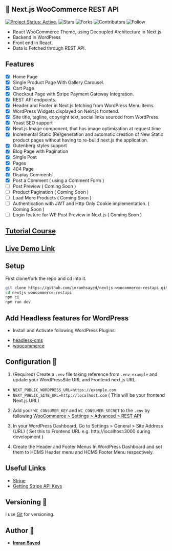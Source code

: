 ## 🎨 Next.js WooCommerce REST API
[![Project Status: Active.](https://www.repostatus.org/badges/latest/active.svg)](https://www.repostatus.org/#active)
![Stars](https://img.shields.io/github/stars/imranhsayed/nextjs-woocommerce-restapi?label=%E2%AD%90%20Stars)
![Forks](https://img.shields.io/github/forks/imranhsayed/nextjs-woocommerce-restapi?color=%23ff69b4)
![Contributors](https://img.shields.io/github/contributors/imranhsayed/nextjs-woocommerce-restapi?color=blue)
![Follow](https://img.shields.io/github/followers/imranhsayed?label=Please%20follow%20%20to%20support%20my%20work%20%F0%9F%99%8F&style=social)

- React WooCommerce Theme, using Decoupled Architecture in Next.js
- Backend in WordPress
- Front end in React.
- Data is Fetched through REST API.

## Features
- [x] Home Page
- [x] Single Product Page With Gallery Carousel.
- [x] Cart Page
- [x] Checkout Page with Stripe Payment Gateway Integration.
- [x] REST API endpoints.
- [x] Header and Footer in Next.js fetching from WordPress Menu items.
- [x] WordPress Widgets displayed on Next.js frontend.
- [x] Site title, tagline, copyright text, social links sourced from WordPress.
- [x] Yoast SEO support
- [x] Next.js Image component, that has image optimization at request time
- [x] Incremental Static (Re)generation and automatic creation of New Static product pages
without having to re-build next.js the application.
- [x] Gutenberg styles support
- [x] Blog Page with Pagination
- [x] Single Post
- [x] Pages
- [x] 404 Page
- [x] Display Comments
- [x] Post a Comment ( using a Comment Form )
- [ ] Post Preview ( Coming Soon )
- [ ] Product Pagination ( Coming Soon )
- [ ] Load More Products ( Coming Soon )
- [ ] Authentication with JWT and Http Only Cookie implementation. ( Coming Soon )
- [ ] Login feature for WP Post Preview in Next.js ( Coming Soon )

## [Tutorial Course](https://www.youtube.com/playlist?list=PLD8nQCAhR3tSRwsvzRtogv9MFkEWo5d9c)

## [Live Demo Link](https://nextjs-woocommerce-restapi-virid.vercel.app/)

## Setup

First clone/fork the repo and cd into it.

```bash
git clone https://github.com/imranhsayed/nextjs-woocommerce-restapi.git
cd nextjs-woocommerce-restapi
npm ci
npm run dev
```

## Add Headless features for WordPress

- Install and Activate following WordPress Plugins:

* [headless-cms](https://github.com/imranhsayed/headless-cms)
* [woocommerce](https://wordpress.org/plugins/woocommerce/)

## Configuration :wrench:

1. (Required) Create a `.env` file taking reference from `.env-example` and update your WordPressSite URL and Frontend next.js URL.
- `NEXT_PUBLIC_WORDPRESS_URL=https://example.com`
- `NEXT_PUBLIC_SITE_URL=http://localhost.com` ( This will be your frontend Next.js URL)

2. Add your `WC_CONSUMER_KEY` and `WC_CONSUMER_SECRET` to the `.env` by following [WooCommerce > Settings > Advanced > REST API](https://woocommerce.github.io/woocommerce-rest-api-docs/#authentication)

2. In your WordPress Dashboard, Go to Settings > General > Site Address (URL) ( Set this to Frontend URL e.g. http://localhost:3000 during development )
3. Create the Header and Footer Menus In WordPress Dashboard and set them to HCMS Header menu and HCMS Footer Menu respectively.

## Useful Links
- [Stripe](https://dashboard.stripe.com/)
- [Getting Stripe API Keys](https://codeytek.com/create-stripe-checkout-in-next-js-stripe-session-stripe-webhook/)

## Versioning :bookmark_tabs:

I use [Git](https://github.com/) for versioning.

## Author :bust_in_silhouette:

* **[Imran Sayed](https://twitter.com/imranhsayed)**
